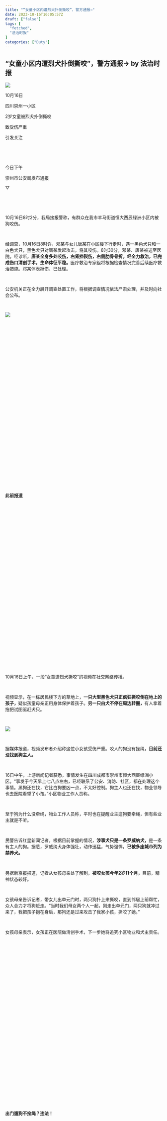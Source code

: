 ```yaml
---
title: "“女童小区内遭烈犬扑倒撕咬”，警方通报→"
date: 2023-10-16T16:05:57Z
draft: ["false"]
tags: [
  "fetched",
  "法治时报"
]
categories: ["Duty"]
---
```

“女童小区内遭烈犬扑倒撕咬”，警方通报→ by 法治时报
------
<div><section data-role="outer" label="edit by 135editor" data-mpa-powered-by="yiban.io"><p><img data-ratio="0.17407407407407408" data-src="https://mmbiz.qpic.cn/mmbiz_jpg/b4ibAia0Aucqqb6NztYOiajnPMuUMkiaRD7243Awue8VSicapTtiajxcicbOt4o6z5HdxBic5BhjUthYwpxCXMUScsMmMg/640?wx_fmt=jpeg" data-type="jpeg" data-w="1080" src="https://mmbiz.qpic.cn/mmbiz_jpg/b4ibAia0Aucqqb6NztYOiajnPMuUMkiaRD7243Awue8VSicapTtiajxcicbOt4o6z5HdxBic5BhjUthYwpxCXMUScsMmMg/640?wx_fmt=jpeg"></p><p><span>10月16日</span></p><p><span>四川崇州一小区</span></p><p><span><span>2岁女童被</span>烈犬扑倒撕咬</span></p><p><span>致受伤严重</span></p><p><span>引发关注</span></p><p><br></p><section><mp-common-videosnap data-pluginname="mpvideosnap" data-url="https://findermp.video.qq.com/251/20304/stodownload?encfilekey=rjD5jyTuFrIpZ2ibE8T7YmwgiahniaXswqzPxLleontEuNK6kLZFofZTsZZkRP0J68n9icXBk5bkIib5srOFmu1GBkQSibsxaF1Rdoot0oicCKETWJyVCY7uBcx5w&amp;bizid=1023&amp;dotrans=0&amp;hy=SH&amp;idx=1&amp;m=&amp;scene=0&amp;token=AxricY7RBHdVhBKEqh1BQz9JjCfuSJTZedX64XZ0Y852hnZK8W4UJwXbXpHfkDAbMiaOJ7Udz4L7c" data-headimgurl="http://wx.qlogo.cn/finderhead/XFJ8HdGGwGCgS9iafjyIkdfcQtdvvtSFwn3nqB4cPY4XqLdc6EDAuAQ/0" data-username="v2_060000231003b20faec8c6e08b1bcad4c603e535b07768764028181c249a00169cc9353e2339@finder" data-nickname="法治时报" data-desc="警方通报女童被狗咬伤#热点新闻事件" data-nonceid="6742429840992085221" data-type="video" data-mediatype="undefined" data-authiconurl="https://dldir1v6.qq.com/weixin/checkresupdate/icons_filled_channels_authentication_enterprise_a2658032368245639e666fb11533a600.png" data-from="new" data-width="1080" data-height="1920" data-id="export/UzFfAgtgekIEAQAAAAAAVSQF0GRupwAAAAstQy6ubaLX4KHWvLEZgBPE_YEYWz1oUquGzNPgMIs6cGS5zHQHK_jmN0q2vLqy" data-isdisabled="0" data-errortips=""></mp-common-videosnap></section><p><br></p><p><span>今日下午</span></p><p><span>崇州市公安局发布通报</span></p><p>▽</p><section data-tools="135编辑器" data-id="118141"><section><section><br></section><section><p><br></p></section><section><section><section data-autoskip="1"><p><span>10月16日8时2分，我局接报警称，有群众在我市羊马街道恒大西辰绿洲小区内被狗咬伤。</span></p><p><br></p><p><span><span>经调查，10月16日8时许，邓某与女儿唐某在小区楼下行走时，遇一黑色犬只和一白色犬只，黑色犬只对唐某发起攻击，将其咬伤。8时30分，邓某、唐某被送至医院。经诊断，</span><span><strong><span>唐某全身多处咬伤，右肾挫裂伤，右侧肋骨骨折。经全力救治，已完成伤口清创手术，生命体征平稳。</span></strong></span><span>医疗救治专家组将根据检查情况完善后续医疗救治措施。邓某体表擦伤，已处理。</span></span></p><p><br></p><p><span>公安机关正在全力展开调查处置工作，将根据调查情况依法严肃处理，并及时向社会公布。</span></p></section></section></section></section><section data-role="paragraph"><p><br></p></section></section><p><img data-ratio="1.579925650557621" data-src="https://mmbiz.qpic.cn/mmbiz_png/NwTqsUH47xhmzXHdwZAvzcUicu8RBO7y22x1iaicOaOUJT7cMye6OOGbEEUvwYx2KycXck4okNIZZZaxP2qibMtg8Q/640?wx_fmt=png" data-type="png" data-w="1076" src="https://mmbiz.qpic.cn/mmbiz_png/NwTqsUH47xhmzXHdwZAvzcUicu8RBO7y22x1iaicOaOUJT7cMye6OOGbEEUvwYx2KycXck4okNIZZZaxP2qibMtg8Q/640?wx_fmt=png"></p><p><br></p><section><section><section><section><section><svg viewbox="0 0 1 1"></svg></section></section><section><section><p><span><strong>此前报道</strong></span></p></section></section><section><section><svg viewbox="0 0 1 1"></svg></section></section></section></section></section><p><br></p><p><span>10月16日上午，一段“女童遭烈犬撕咬”的视频在社交网络传播。</span></p><p><br></p><p><span>视频显示，在一栋居民楼下方的草地上，<span><strong>一只大型黑色犬只正疯狂撕咬倒在地上的孩子，</strong></span>疑似孩童母亲正用身体保护着孩子。<strong><span>另一只白犬不停在周边转圈，</span></strong>有人拿着拖把试图驱赶犬只。</span></p><p mpa-paragraph-type="body"><br></p><p><img data-ratio="1.76875" data-s="300,640" data-src="https://mmbiz.qpic.cn/mmbiz_jpg/NwTqsUH47xhmzXHdwZAvzcUicu8RBO7y2O4g5fdT55KIOjrNcXxbvDdX4T8qfwSvol0SQaSkmks0gcarJSC83RQ/640?wx_fmt=jpeg" data-type="jpeg" data-w="800" src="https://mmbiz.qpic.cn/mmbiz_jpg/NwTqsUH47xhmzXHdwZAvzcUicu8RBO7y2O4g5fdT55KIOjrNcXxbvDdX4T8qfwSvol0SQaSkmks0gcarJSC83RQ/640?wx_fmt=jpeg"></p><p mpa-paragraph-type="body"><br></p><p><span>据媒体报道，视频发布者介绍称这位小女孩受伤严重。咬人的狗没有拴绳，<strong><span>目前还没找到狗主人。</span></strong></span></p><p mpa-paragraph-type="body"><br></p><p><span>16日中午，上游新闻记者获悉，事情发生在四川成都市崇州市恒大西辰绿洲小区。<span>“事发于今天早上七八点左右，已经联系了公安、消防、社区，都在处理这个事情。黑狗还在找，它比白狗要凶一点，不太好控制。狗主人也还在找，物业领导也去医院看望了小孩。”小区物业工作人员称。</span></span></p><p mpa-paragraph-type="body"><br></p><p><span>至于狗为什么没牵绳，物业工作人员称，平时也在提醒业主遛狗要牵绳，但有些业主就是不听。</span></p><p mpa-paragraph-type="body"><br></p><p><span>民警告诉红星新闻记者，根据目前掌握的情况，<strong><span>涉事犬只是一条罗威纳犬，</span></strong>是一条有主人的狗。据悉，罗威纳犬身体强壮，动作迅猛，气势强悍，<strong><span>已被多座城市列为禁养犬。</span></strong></span></p><p><br></p><p><span>另据新京报报道，记者从女孩母亲处了解到，<strong><span>被咬女孩今年2岁11个月，</span></strong>目前，精神状态较好。</span></p><p><br></p><p><span>女孩母亲告诉记者，带女儿出单元门时，两只狗扑上来撕咬，直到邻居上前帮忙，众人合力才将狗赶走。“当时我们母女两个人一起，刚走出单元门，两只狗就冲过来了，我把孩子抱在身后，那狗还是过来攻击了我家小孩，撕咬了她。”</span></p><p><br></p><p><span>女孩母亲表示，女孩正在医院做清创手术，下一步她将追究小区物业和犬主责任。</span></p><p><br></p><section><section><section><section><section><svg viewbox="0 0 1 1"></svg></section></section><section><section><p><span><strong>出门遛狗不拴绳？违法！</strong></span></p></section></section><section><section><svg viewbox="0 0 1 1"></svg></section></section></section></section></section><p><br></p><p><span>佩戴犬牌和牵狗绳</span></p><p><span>不仅是一种文明饲养宠物的行为</span></p><p><span>而且被写入《中华人民共和国动物防疫法》</span></p><p><span>▽</span></p><section><section><section><section><p><span>新修订的《中华人民共和国动物防疫法》2021年5月1日起施行，其中明确单位和个人饲养犬只，应当按照规定定期免疫接种狂犬病疫苗，凭动物诊疗机构出具的免疫证明向所在地养犬登记机关申请登记。</span></p><p><br></p><p><span>另外，法律还规定，<strong><span>携带犬只出户的，应当按照规定佩戴犬牌并采取系犬绳等措施，</span></strong>防止犬只伤人、疫病传播。</span></p></section></section></section></section><p><br></p><p><span>然而</span></p><p><span>这样的违法行为依旧时有发生</span></p><p><span>▽</span></p><p><br></p><section data-role="list"><ul><li><p><span>今年2月21日，佛山市高明区发生一起狗咬人事件。据了解，市民秦姨（化名）被一只狗咬伤，经医生检查，“下肢见伤痕，无出血”。但犬只主人以犬只未咬到人为由，拒绝赔偿医药费。后经城管执法队员对犬只主人进行宣传教育，在区公安部门的见证下，赔偿当事人医药费，并赔礼道歉。</span></p></li></ul></section><p><br></p><p><img data-galleryid="" data-ratio="0.6413255360623782" data-s="300,640" data-src="https://mmbiz.qpic.cn/sz_mmbiz_png/hkAJUeQSOaEHehWicDvT66ZJ9GCooqbIQ5kB8dzlS7gAAgk5CvO89lGHOTFywpd0GEeUVpawwvibL5uT08oKGxQg/640?wx_fmt=png" data-type="png" data-w="513" src="https://mmbiz.qpic.cn/sz_mmbiz_png/hkAJUeQSOaEHehWicDvT66ZJ9GCooqbIQ5kB8dzlS7gAAgk5CvO89lGHOTFywpd0GEeUVpawwvibL5uT08oKGxQg/640?wx_fmt=png"></p><p><br></p><section data-role="list"><ul><li><p><span>今年7月4日，北京市通州法院审理了一起案件，七旬老人在小区遛狗时没有拴绳，导致路过的8岁男孩被宠物狗咬伤，男孩及家人起诉狗主人公开赔礼道歉并赔偿医疗费、精神损害抚慰金等1万多元。据了解，老人的狗在事发时没有办理狗证，对于不拴绳的行为，他表示，狗以前没有咬过人。</span></p></li></ul></section><p><br></p><section data-role="list"><ul><li><p><span>2022年4月11日，江苏淮安市一只拉布拉多犬因为没有拴绳，在马路上来回乱窜，结果将一位摩托车驾驶员撞倒，导致对方四根肋骨骨折。狗主人也因此赔偿了四万多元。</span></p></li></ul></section><p><br></p><p><img data-backh="158" data-backw="280" data-ratio="0.5642857142857143" data-s="300,640" data-src="https://mmbiz.qpic.cn/mmbiz_gif/NZWaKtUnlkpwV4mVHXNxC2G4H7F6Dg9ib1jE9PFalHspW5FaBGibtsAeKHVchjqSyiaBt83NFItJQmibUgsXJZY8UA/640?wx_fmt=gif" data-type="gif" data-w="280" src="https://mmbiz.qpic.cn/mmbiz_gif/NZWaKtUnlkpwV4mVHXNxC2G4H7F6Dg9ib1jE9PFalHspW5FaBGibtsAeKHVchjqSyiaBt83NFItJQmibUgsXJZY8UA/640?wx_fmt=gif"></p><p><br></p><section data-role="list"><ul><li><p><span>2021年，一则一对年轻夫妇遛狗不牵绳还骂老人“老不死”的视频在网上广泛传播。2021年12月9日晚，江苏省无锡市公安局惠山分局通报，涉事女子鲁某因公然侮辱他人，被惠山警方依法处以行政拘留5日的处罚。其丈夫李某因携带犬只出户未束犬绳被惠山区综合行政执法局依法处以罚款200元的处罚。</span></p></li></ul></section><p><br></p><p><img data-ratio="1.26" data-src="https://mmbiz.qpic.cn/mmbiz_jpg/NwTqsUH47xhmzXHdwZAvzcUicu8RBO7y22GtEu4amFhDWaJFX4ZfIwriaibhibg37rYysf4jYH8sQJVibAHLDuZhgtg/640?wx_fmt=jpeg" data-type="jpeg" data-w="800" src="https://mmbiz.qpic.cn/mmbiz_jpg/NwTqsUH47xhmzXHdwZAvzcUicu8RBO7y22GtEu4amFhDWaJFX4ZfIwriaibhibg37rYysf4jYH8sQJVibAHLDuZhgtg/640?wx_fmt=jpeg"></p><p><br></p><section><section><section><section><section><svg viewbox="0 0 1 1"></svg></section></section><section><section><p><span><strong>遇到遛狗不牵绳如何取证</strong></span></p></section></section><section><section><svg viewbox="0 0 1 1"></svg></section></section></section></section></section><p><br></p><p><span>根据《中华人民共和国民法典》，违反管理规定，未对动物采取安全措施造成他人损害的，动物饲养人或者管理人应当承担侵权责任；但是，能够证明损害是因被侵权人故意造成的，可以减轻责任。</span></p><p><br></p><p><span>遛狗不牵绳属于违法行为，如果遇到这种行为，可以通过以下方式取证维权：</span></p><p><br></p><p><span><strong>取证：</strong></span></p><section><section><section><section><section><section><p><span>说明具体违法事项，违法时间、违法地点、违法对象、违法行为。</span></p><p><br></p><p><span>需拍摄时间大于1分钟的视频进行取证。</span></p><p><br></p><p><span>尽量告知违法对象的具体信息，方便工作人员进行查找处罚。</span></p></section></section></section><section><section><svg viewbox="0 0 1 1"></svg></section></section></section></section></section><p><br></p><p><span><strong>举报：</strong></span></p><section><section><section><section><section><section><p><span>拨打110报警，建议通过110视频报警，同时取证。</span></p><p><br></p><p><span>拨打12345市民热线进行反映。12345平台会把线索转交给相关部门，相关部门会继续跟进，对违法养犬的行为进行处罚。</span></p></section></section></section><section><br></section></section></section></section><p><br></p><hr><p><span>来源：澎湃新闻、上游新闻、新京报、红星新闻、极目新闻、佛山高明普法、北京交通广播、新晚报、央视网等</span></p><p><span>审校：方艳</span></p><p><span>编辑：黄佑轩</span></p><p><span>审核：曹飏 王天宇 </span></p><p><img data-galleryid="" data-ratio="1.6101851851851852" data-s="300,640" data-src="https://mmbiz.qpic.cn/mmbiz_jpg/b4ibAia0Aucqp7k4uGPslamfB77yetktvfibhib24ibfCiaLsXLedW8sfnN1WWNTaREFwvfBZSfPKON4ubLLkvqFZ9nA/640?wx_fmt=jpeg" data-type="jpeg" data-w="1080" src="https://mmbiz.qpic.cn/mmbiz_jpg/b4ibAia0Aucqp7k4uGPslamfB77yetktvfibhib24ibfCiaLsXLedW8sfnN1WWNTaREFwvfBZSfPKON4ubLLkvqFZ9nA/640?wx_fmt=jpeg"></p><section data-role="outer" label="edit by 135editor"><section data-tools="135编辑器" data-id="103120"><section><section><section><br data-filtered="filtered"></section><section><img data-ratio="0.2916666666666667" data-src="https://mmbiz.qpic.cn/mmbiz_gif/cdpEKcgoS1BicLZgU8jmicyg91xn76bzlpQheJKKianlFtD313WQNw3uOiadF1ds97PWDvXmQeaW6DnPTDQlnQU32A/640?wx_fmt=gif&amp;wxfrom=5&amp;wx_lazy=1" data-type="gif" data-w="360" data-width="100%" src="https://mmbiz.qpic.cn/mmbiz_gif/cdpEKcgoS1BicLZgU8jmicyg91xn76bzlpQheJKKianlFtD313WQNw3uOiadF1ds97PWDvXmQeaW6DnPTDQlnQU32A/640?wx_fmt=gif&amp;wxfrom=5&amp;wx_lazy=1"></section><section><br data-filtered="filtered"></section></section></section></section><section><span><strong>把法治时报设为星标</strong></span></section><section><span><strong>好新闻不错过</strong></span></section><p><span><strong>操作仅需三步</strong></span></p><p><img data-ratio="1.0225563909774436" data-s="300,640" data-src="https://mmbiz.qpic.cn/mmbiz_gif/b4ibAia0AucqqXfiaV9sJsW2jVsC5fGkHsV4d0tCJhF8NNRpCbsmNz3nJcjwvONiaTpAVsg40JhEWyicQiaXJ3uJUgibQ/640?wx_fmt=gif" data-type="gif" data-w="665" src="https://mmbiz.qpic.cn/mmbiz_gif/b4ibAia0AucqqXfiaV9sJsW2jVsC5fGkHsV4d0tCJhF8NNRpCbsmNz3nJcjwvONiaTpAVsg40JhEWyicQiaXJ3uJUgibQ/640?wx_fmt=gif"></p></section><p><br></p><section data-tools="135编辑器" data-id="94783"><section><section><section><img data-ratio="1.037037037037037" data-src="https://mmbiz.qpic.cn/mmbiz_png/b4ibAia0AucqpboydM6TxvhVveSCObov9lSk2sOj995KMoqhuP6BkLgsII3SM2Zgn5ksNZMlmNcE0iaeC7GFaSuUg/640?wx_fmt=png" data-type="png" data-w="27" data-width="100%" src="https://mmbiz.qpic.cn/mmbiz_png/b4ibAia0AucqpboydM6TxvhVveSCObov9lSk2sOj995KMoqhuP6BkLgsII3SM2Zgn5ksNZMlmNcE0iaeC7GFaSuUg/640?wx_fmt=png"></section></section><section><section data-brushtype="text"><span><strong>点赞在看一键两连</strong></span></section></section><section><section><img data-ratio="1" data-src="https://mmbiz.qpic.cn/mmbiz_gif/b4ibAia0AucqpboydM6TxvhVveSCObov9lhsQCMic5wHoqR00DbSZBbjJPxTIZPlwBkE8BcHVD9zKEqxzAibBYU9pg/640?wx_fmt=gif" data-type="gif" data-w="100" data-width="100%" src="https://mmbiz.qpic.cn/mmbiz_gif/b4ibAia0AucqpboydM6TxvhVveSCObov9lhsQCMic5wHoqR00DbSZBbjJPxTIZPlwBkE8BcHVD9zKEqxzAibBYU9pg/640?wx_fmt=gif"></section></section></section></section></section><p><mp-style-type data-value="3"></mp-style-type></p></div>  
<hr>
<a href="https://mp.weixin.qq.com/s/75bT97IZbGBPPmF_uSh3Cg",target="_blank" rel="noopener noreferrer">原文链接</a>
